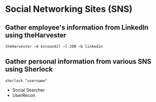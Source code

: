 # Social Networking Sites (SNS)

## Gather employee's information from LinkedIn using theHarvester

```
theHarvester –d eccoundil –l 200 –b linkedin
```

## Gather personal information from various SNS using Sherlock

```
sherlock "username"
```

* Social Searcher
* UserRecon
